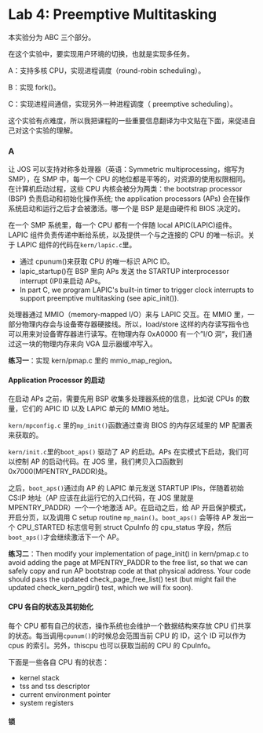 # Lab 4: Preemptive Multitasking

本实验分为 ABC 三个部分。

在这个实验中，要实现用户环境的切换，也就是实现多任务。

A：支持多核 CPU，实现进程调度（round-robin scheduling）。

B：实现 fork()。

C：实现进程间通信，实现另外一种进程调度（ preemptive scheduling）。

这个实验有点难度，所以我把课程的一些重要信息翻译为中文贴在下面，来促进自己对这个实验的理解。

### A

让 JOS 可以支持对称多处理器（英语：Symmetric multiprocessing，缩写为 SMP），在 SMP 中，每一个 CPU 的地位都是平等的，对资源的使用权限相同。在计算机启动过程，这些 CPU 内核会被分为两类：the bootstrap processor (BSP) 负责启动和初始化操作系统; the application processors (APs) 会在操作系统启动和运行之后才会被激活。哪一个是 BSP 是是由硬件和 BIOS 决定的。

在一个 SMP 系统里，每一个 CPU 都有一个伴随 local APIC(LAPIC)组件。LAPIC 组件负责传递中断给系统，以及提供一个与之连接的 CPU 的唯一标识。关于 LAPIC 组件的代码在`kern/lapic.c`里。

-   通过 cpunum()来获取 CPU 的唯一标识 APIC ID。
-   lapic_startup()在 BSP 里向 APs 发送 the STARTUP interprocessor interrupt (IPI)来启动 APs。
-   In part C, we program LAPIC's built-in timer to trigger clock interrupts to support preemptive multitasking (see apic_init()).

处理器通过 MMIO（memory-mapped I/O）来与 LAPIC 交互。在 MMIO 里，一部分物理内存会与设备寄存器硬接线。所以，load/store 这样的内存读写指令也可以用来对设备寄存器进行读写。在物理内存 0xA0000 有一个”I/O 洞“，我们通过这一块的物理内存来向 VGA 显示器缓冲写入。

**练习一**：实现 kern/pmap.c 里的 mmio_map_region。

#### Application Processor 的启动

在启动 APs 之前，需要先用 BSP 收集多处理器系统的信息，比如说 CPUs 的数量，它们的 APIC ID 以及 LAPIC 单元的 MMIO 地址。

`kern/mpconfig.c` 里的`mp_init()`函数通过查询 BIOS 的内存区域里的 MP 配置表来获取的。

`kern/init.c`里的`boot_aps()` 驱动了 AP 的启动。APs 在实模式下启动，我们可以控制 AP 的启动代码。在 JOS 里，我们拷贝入口函数到 0x7000(MPENTRY_PADDR)处。

之后，`boot_aps()`通过向 AP 的 LAPIC 单元发送 STARTUP IPIs，伴随着初始 CS:IP 地址（AP 应该在此运行它的入口代码，在 JOS 里就是 MPENTRY_PADDR）一个一个地激活 AP。在启动之后，给 AP 开启保护模式，开启分页，以及调用 C setup routine `mp_main()`。`boot_aps()` 会等待 AP 发出一个 CPU_STARTED 标志信号到 struct CpuInfo 的 cpu_status 字段，然后`boot_aps()`才会继续激活下一个 AP。

**练习二**：Then modify your implementation of page_init() in kern/pmap.c to avoid adding the page at MPENTRY_PADDR to the free list, so that we can safely copy and run AP bootstrap code at that physical address. Your code should pass the updated check_page_free_list() test (but might fail the updated check_kern_pgdir() test, which we will fix soon).

#### CPU 各自的状态及其初始化

每个 CPU 都有自己的状态，操作系统也会维护一个数据结构来存放 CPU 们共享的状态。每当调用`cpunum()`的时候总会范围当前 CPU 的 ID，这个 ID 可以作为 cpus 的索引。另外，thiscpu 也可以获取当前的 CPU 的 CpuInfo。

下面是一些各自 CPU 有的状态：

-   kernel stack
-   tss and tss descriptor
-   current environment pointer
-   system registers

#### 锁
